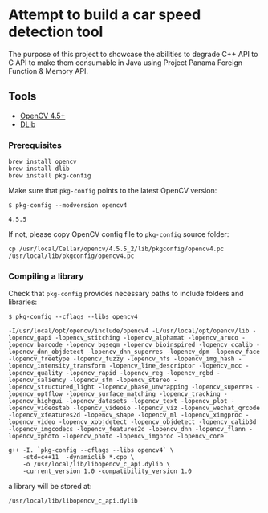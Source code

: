 #  Attempt to build a car speed detection tool

The purpose of this project to showcase the abilities to degrade C++ API to C API to make them consumable in Java using Project Panama Foreign Function & Memory API.

## Tools

- [OpenCV 4.5+](https://github.com/opencv/opencv)
- [DLib](https://github.com/davisking/dlib)

### Prerequisites

```shell
brew install opencv
brew install dlib
brew install pkg-config
```

Make sure that `pkg-config` points to the latest OpenCV version:
```shell
$ pkg-config --modversion opencv4

4.5.5
```

If not, please copy OpenCV config file to `pkg-config` source folder:
```shell
cp /usr/local/Cellar/opencv/4.5.5_2/lib/pkgconfig/opencv4.pc /usr/local/lib/pkgconfig/opencv4.pc 
```

### Compiling a library

Check that `pkg-config` provides necessary paths to include folders and libraries:
```shell
$ pkg-config --cflags --libs opencv4

-I/usr/local/opt/opencv/include/opencv4 -L/usr/local/opt/opencv/lib -lopencv_gapi -lopencv_stitching -lopencv_alphamat -lopencv_aruco -lopencv_barcode -lopencv_bgsegm -lopencv_bioinspired -lopencv_ccalib -lopencv_dnn_objdetect -lopencv_dnn_superres -lopencv_dpm -lopencv_face -lopencv_freetype -lopencv_fuzzy -lopencv_hfs -lopencv_img_hash -lopencv_intensity_transform -lopencv_line_descriptor -lopencv_mcc -lopencv_quality -lopencv_rapid -lopencv_reg -lopencv_rgbd -lopencv_saliency -lopencv_sfm -lopencv_stereo -lopencv_structured_light -lopencv_phase_unwrapping -lopencv_superres -lopencv_optflow -lopencv_surface_matching -lopencv_tracking -lopencv_highgui -lopencv_datasets -lopencv_text -lopencv_plot -lopencv_videostab -lopencv_videoio -lopencv_viz -lopencv_wechat_qrcode -lopencv_xfeatures2d -lopencv_shape -lopencv_ml -lopencv_ximgproc -lopencv_video -lopencv_xobjdetect -lopencv_objdetect -lopencv_calib3d -lopencv_imgcodecs -lopencv_features2d -lopencv_dnn -lopencv_flann -lopencv_xphoto -lopencv_photo -lopencv_imgproc -lopencv_core

```

```shell
g++ -I. `pkg-config --cflags --libs opencv4` \
    -std=c++11  -dynamiclib *.cpp \
    -o /usr/local/lib/libopencv_c_api.dylib \
    -current_version 1.0 -compatibility_version 1.0
```

a library will be stored at:
```shell
/usr/local/lib/libopencv_c_api.dylib
```
